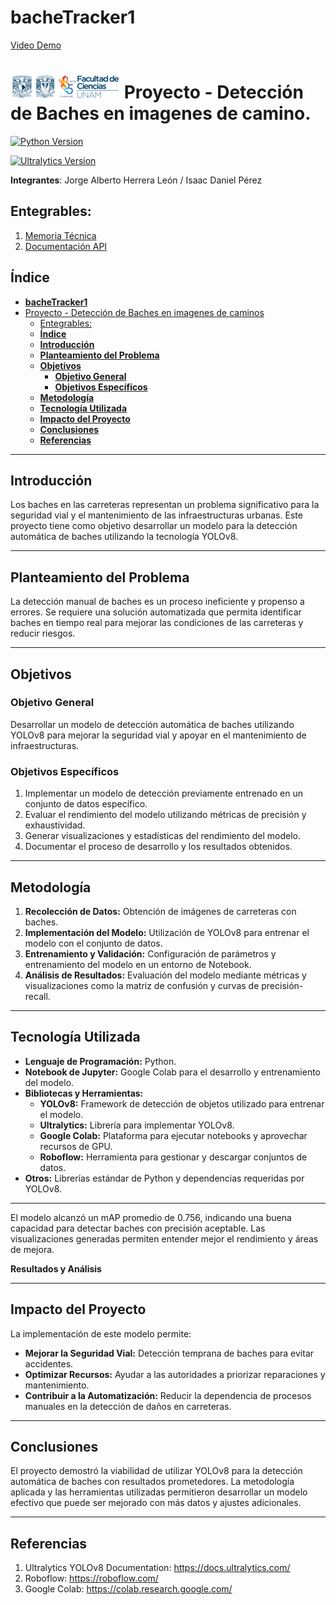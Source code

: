 # **bacheTracker1**
[Video Demo](https://drive.google.com/file/d/1yFKRYdtsBxjHf9F1rEJHg3mw0oOz0mVI/view?usp=drive_link)

# ![Logo Facultad de Ciencias](images/logoFC85.png) Proyecto - Detección de Baches en imagenes de camino.

[![Python Version](https://img.shields.io/badge/python-3.10-blue.svg)](https://www.python.org/downloads/release/python-3100/)


[![Ultralytics Version](https://img.shields.io/badge/ultralytics-8.0.56-green.svg)](https://pypi.org/project/ultralytics/8.0.56/)



**Integrantes**: Jorge Alberto Herrera León / Isaac Daniel Pérez


## Entegrables:

1. [Memoria Técnica](dev_model/MEMORIA-TECNICA.md)
1. [Documentación API](app/api-documentation.md)


## **Índice**
- [**bacheTracker1**](#bachetracker1)
- [ Proyecto - Detección de Baches en imagenes de caminos](#-proyecto---Detección-de-Baches-en-imagenes-de-caminos)
  - [Entegrables:](#entegrables)
  - [**Índice**](#índice)
  - [**Introducción**](#introducción)
  - [**Planteamiento del Problema**](#planteamiento-del-problema)
  - [**Objetivos**](#objetivos)
    - [**Objetivo General**](#objetivo-general)
    - [**Objetivos Específicos**](#objetivos-específicos)
  - [**Metodología**](#metodología)
  - [**Tecnología Utilizada**](#tecnología-utilizada)
  - [**Impacto del Proyecto**](#impacto-del-proyecto)
  - [**Conclusiones**](#conclusiones)
  - [**Referencias**](#referencias)

---

## **Introducción**
Los baches en las carreteras representan un problema significativo para la seguridad vial y el mantenimiento de las infraestructuras urbanas. Este proyecto tiene como objetivo desarrollar un modelo para la detección automática de baches utilizando la tecnología YOLOv8.

---

## **Planteamiento del Problema**
La detección manual de baches es un proceso ineficiente y propenso a errores. Se requiere una solución automatizada que permita identificar baches en tiempo real para mejorar las condiciones de las carreteras y reducir riesgos.

---

## **Objetivos**

### **Objetivo General**
Desarrollar un modelo de detección automática de baches utilizando YOLOv8 para mejorar la seguridad vial y apoyar en el mantenimiento de infraestructuras.

### **Objetivos Específicos**
1. Implementar un modelo de detección previamente entrenado en un conjunto de datos específico.
2. Evaluar el rendimiento del modelo utilizando métricas de precisión y exhaustividad.
3. Generar visualizaciones y estadísticas del rendimiento del modelo.
4. Documentar el proceso de desarrollo y los resultados obtenidos.

---

## **Metodología**
1. **Recolección de Datos:** Obtención de imágenes de carreteras con baches.
2. **Implementación del Modelo:** Utilización de YOLOv8 para entrenar el modelo con el conjunto de datos.
3. **Entrenamiento y Validación:** Configuración de parámetros y entrenamiento del modelo en un entorno de Notebook.
4. **Análisis de Resultados:** Evaluación del modelo mediante métricas y visualizaciones como la matriz de confusión y curvas de precisión-recall.

---

## **Tecnología Utilizada**
- **Lenguaje de Programación:** Python.
- **Notebook de Jupyter:** Google Colab para el desarrollo y entrenamiento del modelo.
- **Bibliotecas y Herramientas:**
  - **YOLOv8:** Framework de detección de objetos utilizado para entrenar el modelo.
  - **Ultralytics:** Librería para implementar YOLOv8.
  - **Google Colab:** Plataforma para ejecutar notebooks y aprovechar recursos de GPU.
  - **Roboflow:** Herramienta para gestionar y descargar conjuntos de datos.
- **Otros:** Librerías estándar de Python y dependencias requeridas por YOLOv8.

---

  El modelo alcanzó un mAP promedio de 0.756, indicando una buena capacidad para detectar baches con precisión aceptable. Las visualizaciones generadas permiten entender mejor el rendimiento y áreas de mejora.

**Resultados y Análisis**



---

## **Impacto del Proyecto**
La implementación de este modelo permite:
- **Mejorar la Seguridad Vial:** Detección temprana de baches para evitar accidentes.
- **Optimizar Recursos:** Ayudar a las autoridades a priorizar reparaciones y mantenimiento.
- **Contribuir a la Automatización:** Reducir la dependencia de procesos manuales en la detección de daños en carreteras.

---

## **Conclusiones**
El proyecto demostró la viabilidad de utilizar YOLOv8 para la detección automática de baches con resultados prometedores. La metodología aplicada y las herramientas utilizadas permitieron desarrollar un modelo efectivo que puede ser mejorado con más datos y ajustes adicionales.

---

## **Referencias**
1. Ultralytics YOLOv8 Documentation: https://docs.ultralytics.com/
2. Roboflow: https://roboflow.com/
3. Google Colab: https://colab.research.google.com/
